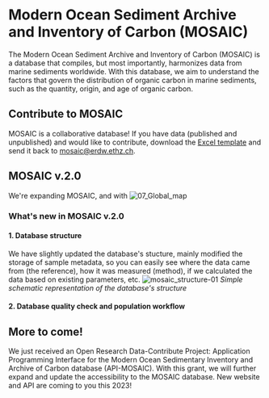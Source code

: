 # Modern Ocean Sediment Archive and Inventory of Carbon (MOSAIC)

The Modern Ocean Sediment Archive and Inventory of Carbon (MOSAIC) is a database that compiles, but most importantly, harmonizes data from marine sediments worldwide. With this database, we aim to understand the factors that govern the distribution of organic carbon in marine sediments, such as the quantity, origin, and age of organic carbon.

## Contribute to MOSAIC
MOSAIC is a collaborative database! If you have data (published and unpublished) and would like to contribute, download the [Excel template](https://github.com/sarah-paradis/MOSAIC/raw/main/Excel_templates/MOSAIC_input_excel_file_2022.xlsx) and send it back to mosaic@erdw.ethz.ch.

## MOSAIC v.2.0

We're expanding MOSAIC, and with 
![07_Global_map](https://user-images.githubusercontent.com/15121054/222675614-172d31bf-3765-4421-9942-fba32316759b.jpg)

### What's new in MOSAIC v.2.0
#### 1. Database structure
We have slightly updated the database's stucture, mainly modified the storage of sample metadata, so you can easily see where the data came from (the reference), how it was measured (method), if we calculated the data based on existing parameters, etc.
![mosaic_structure-01](https://user-images.githubusercontent.com/15121054/222676833-d4a10ae4-120a-4a9f-9586-7521498e094a.jpg)
<em>Simple schematic representation of the database's structure</em>

#### 2. Database quality check and population workflow



## More to come!
We just received an Open Research Data-Contribute Project: Application Programming Interface for the Modern Ocean Sedimentary Inventory and Archive of Carbon database (API-MOSAIC). With this grant, we will further expand and update the accessibility to the MOSAIC database. New website and API are coming to you this 2023!
